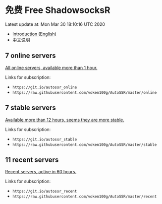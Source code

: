 # 免费 Free ShadowsocksR

Latest update at: Mon Mar 30 18:10:16 UTC 2020

- [Introduction (English)](https://voken.io/en/latest/services/autossr.html)
- [中文说明](https://voken.io/zh_CN/latest/services/autossr.html)

## 7 online servers

[All online servers, available more than 1 hour.](https://github.com/voken100g/AutoSSR/blob/master/online.md)

Links for subscription:

- `https://git.io/autossr_online`
- `https://raw.githubusercontent.com/voken100g/AutoSSR/master/online`

## 7 stable servers

[Available more than 12 hours, seems they are more stable.](https://github.com/voken100g/AutoSSR/blob/master/stable.md)

Links for subscription:

- `https://git.io/autossr_stable`
- `https://raw.githubusercontent.com/voken100g/AutoSSR/master/stable`

## 11 recent servers

[Recent servers, active in 60 hours.](https://github.com/voken100g/AutoSSR/blob/master/recent.md)

Links for subscription:

- `https://git.io/autossr_recent`
- `https://raw.githubusercontent.com/voken100g/AutoSSR/master/recent`